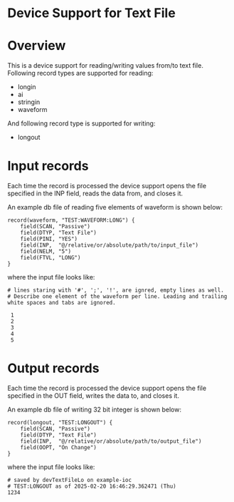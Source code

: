 Device Support for Text File
============================

# Overview

This is a device support for reading/writing values from/to text file. Following record types are supported for reading:
- longin
- ai
- stringin
- waveform

And following record type is supported for writing:
- longout

# Input records

Each time the record is processed the device support opens the file specified in the INP field, reads the data from, and closes it.

An example db file of reading five elements of waveform is shown below:

```
record(waveform, "TEST:WAVEFORM:LONG") {
    field(SCAN, "Passive")
    field(DTYP, "Text File")
    field(PINI, "YES")
    field(INP,  "@/relative/or/absolute/path/to/input_file")
    field(NELM, "5")
    field(FTVL, "LONG")
}
```

where the input file looks like:

```
# lines staring with '#', ';', '!', are ignred, empty lines as well.
# Describe one element of the waveform per line. Leading and trailing white spaces and tabs are ignored.

 1
 2
 3
 4
 5
```

# Output records

Each time the record is processed the device support opens the file specified in the OUT field, writes the data to, and closes it.

An example db file of writing 32 bit integer is shown below:

```
record(longout, "TEST:LONGOUT") {
    field(SCAN, "Passive")
    field(DTYP, "Text File")
    field(INP,  "@/relative/or/absolute/path/to/output_file")
    field(OOPT, "On Change")
}
```

where the input file looks like:

```
# saved by devTextFileLo on example-ioc
# TEST:LONGOUT as of 2025-02-20 16:46:29.362471 (Thu)
1234
```

